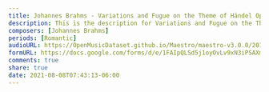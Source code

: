 ```yaml
---
title: Johannes Brahms - Variations and Fugue on the Theme of Händel Op. 24 (1)
description: This is the description for Variations and Fugue on the Theme of Händel Op. 24 by Johannes Brahms
composers: [Johannes Brahms]
periods: [Romantic]
audioURL: https://OpenMusicDataset.github.io/Maestro/maestro-v3.0.0/2014/MIDI-UNPROCESSED_11-13_R1_2014_MID--AUDIO_11_R1_2014_wav--3.midi
formURL: https://docs.google.com/forms/d/e/1FAIpQLSd5j1oyOvLv9xN3iPSAXm7dWVUcSBHO8nafq-ofTNRDz4W5gA/viewform
comments: true
share: true
date: 2021-08-08T07:43:13-06:00
---
```

